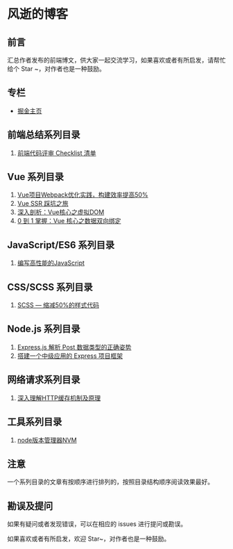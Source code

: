 # 风逝的博客

## 前言

汇总作者发布的前端博文，供大家一起交流学习，如果喜欢或者有所启发，请帮忙给个 Star ~，对作者也是一种鼓励。

## 专栏

* [掘金主页](https://juejin.im/user/5bc7de8e5188255c6c626f96 )

## 前端总结系列目录

1. [前端代码评审 Checklist 清单](https://github.com/fengshi123/blog/issues/1)

## Vue 系列目录

1. [Vue项目Webpack优化实践，构建效率提高50%](https://github.com/fengshi123/blog/issues/2)
2. [Vue SSR 踩坑之旅](https://github.com/fengshi123/blog/issues/3)
3. [深入剖析：Vue核心之虚拟DOM](https://github.com/fengshi123/blog/issues/10)
4. [0 到 1 掌握：Vue 核心之数据双向绑定](https://github.com/fengshi123/blog/issues/11)

## JavaScript/ES6 系列目录
1. [编写高性能的JavaScript](https://github.com/fengshi123/blog/issues/6)

## CSS/SCSS 系列目录
1. [SCSS — 缩减50%的样式代码](https://github.com/fengshi123/blog/issues/8)

## Node.js 系列目录
1. [Express.js 解析 Post 数据类型的正确姿势](https://github.com/fengshi123/blog/issues/4)
2. [搭建一个中级应用的 Express 项目框架](https://github.com/fengshi123/blog/issues/5)

## 网络请求系列目录
1. [深入理解HTTP缓存机制及原理](https://github.com/fengshi123/blog/issues/7)

## 工具系列目录
1. [node版本管理器NVM ](https://github.com/fengshi123/blog/issues/9)


## 注意

一个系列目录的文章有按顺序进行排列的，按照目录结构顺序阅读效果最好。

## 勘误及提问

如果有疑问或者发现错误，可以在相应的 issues 进行提问或勘误。

如果喜欢或者有所启发，欢迎 Star~，对作者也是一种鼓励。
